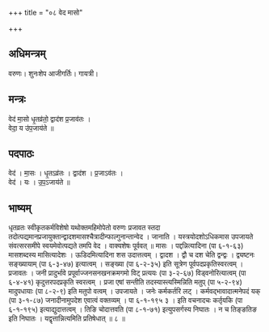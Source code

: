 +++
title = "०८ वेद मासो"

+++
## अधिमन्त्रम्
वरुणः। शुनःशेप आजीगर्तिः। गायत्री।

## मन्त्रः
वेद॑ मा॒सो धृ॒तव्र॑तो॒ द्वाद॑श प्र॒जाव॑तः ।  
वेदा॒ य उ॑प॒जाय॑ते ॥

## पदपाठः
वेद॑ । मा॒सः । धृ॒तऽव्र॑तः । द्वाद॑श । प्र॒जाऽव॑तः ।  
वेद॑ । यः । उ॒प॒ऽजाय॑ते ॥

## भाष्यम्
धृतव्रतः स्वीकृतकर्मविशेषो यथोक्तमहिमोपेतो वरुणः प्रजावत स्तदा तदोत्पद्यमानप्रजायुक्तान्द्वादशमासश्चैत्रादीन्फाल्गुनान्तान्वेद । जानाति । यस्त्रयोदशोऽधिकमास उपजायते संवत्सरसमीपे स्वयमेवोत्पद्यते तमपि वेद । वाक्यशेषः पूर्ववत् ॥ मासः । पद्दन्नित्यादिना (पा ६-१-६३) मासशब्दस्य मासित्यादेशः । ऊडिदमित्यादिना शस उदात्तत्वम् । द्वादश । द्वौ च दश चेति द्वन्द्वः । द्व्यष्टनः सङ्ख्यायाम् (पा ६-३-४७) इत्यात्वम् । सङ्ख्या (पा ६-२-३५) इति सूत्रेण पूर्वपदप्रकृतिस्वरत्वम् । प्रजावतः । जनी प्रादुर्भावे प्रपूर्वाज्जनसनखनक्रमगमो विट् प्रत्ययः (पा ३-२-६७) विड्वनोरित्यात्वम् (पा ६-४-४१) कृदुत्तरपदप्रकृति स्वरत्वम् । प्रजा एषां सन्तीति तदस्यास्त्यस्मिन्निति मतुप् (पा ५-२-९४) मादुपधायाः (पा ८-२-९) इति मतुपो वत्वम् । उपजायते । जनेः कर्मकर्तरि लट् । कर्मवद्भावादात्मनेपदं यक् (पा ३-१-८७) जनादीनामुपदेश एवात्वं वक्तव्यम् । पा ६-१-१९५ ३ । इति वचनादचः कर्तृयकि (पा ६-१-१९५) इत्याद्युदात्तत्वम् । तिङि चोदात्तवति (पा ८-१-७१) इत्युपसर्गस्य निघातः । न च तिङ्ङतिङ इति निघातः । यद्वृत्तान्नित्यमिति प्रतिषेधात् ॥ ८ ॥